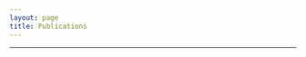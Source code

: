 ```yaml
---
layout: page
title: Publications
---
```


---
<div class='col-lg-5' style="text-align: center">
<a target="_blank" href="https://scholar.google.co.in/citations?user=J5u1v6QAAAAJ&hl=en"><span class="ai ai-google-scholar-square" style="color:#000000" aria-hidden="true"></span></a> 
<a target="_blank" href="https://orcid.org/0000-0002-9893-595X"><span class="ai ai-orcid-square" style="color:#000000" aria-hidden="true"></span></a> 
<a target="_blank" href="https://dl.acm.org/profile/87958799257"><span class="ai ai-acmdl-square ai-lg" style="color:#000000" aria-hidden="true"></span></a> 
<a target="_blank" href="https://www.scopus.com/authid/detail.uri?authorId=57200330225"><span class="ai ai-scopus-square ai-lg" style="color:#000000" aria-hidden="true"></span></a>
</div>

